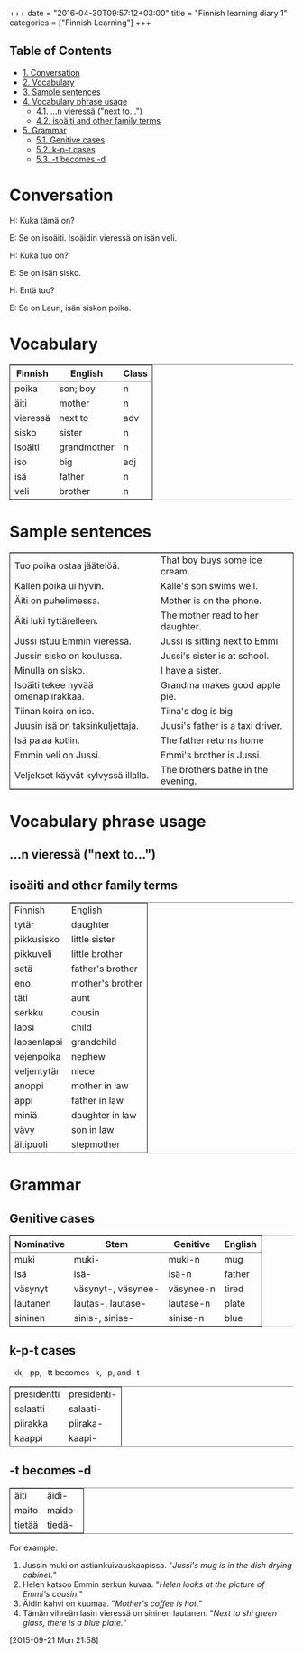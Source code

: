 +++
date = "2016-04-30T09:57:12+03:00"
title = "Finnish learning diary 1"
categories = ["Finnish Learning"]
+++

<div id="table-of-contents">
<h2>Table of Contents</h2>
<div id="text-table-of-contents">
<ul>
<li><a href="#orgheadline1">1. Conversation</a></li>
<li><a href="#orgheadline2">2. Vocabulary</a></li>
<li><a href="#orgheadline3">3. Sample sentences</a></li>
<li><a href="#orgheadline6">4. Vocabulary phrase usage</a>
<ul>
<li><a href="#orgheadline4">4.1. &#x2026;n vieressä ("next to&#x2026;")</a></li>
<li><a href="#orgheadline5">4.2. isoäiti and other family terms</a></li>
</ul>
</li>
<li><a href="#orgheadline10">5. Grammar</a>
<ul>
<li><a href="#orgheadline7">5.1. Genitive cases</a></li>
<li><a href="#orgheadline8">5.2. k-p-t cases</a></li>
<li><a href="#orgheadline9">5.3. -t becomes -d</a></li>
</ul>
</li>
</ul>
</div>
</div>

# Conversation<a id="orgheadline1"></a>

H: Kuka tämä on?

E: Se on isoäiti. Isoäidin vieressä on isän veli.

H: Kuka tuo on?

E: Se on isän sisko.

H: Entä tuo?

E: Se on Lauri, isän siskon poika.

# Vocabulary<a id="orgheadline2"></a>

<table border="2" cellspacing="0" cellpadding="6" rules="groups" frame="hsides">


<colgroup>
<col  class="org-left" />

<col  class="org-left" />

<col  class="org-left" />
</colgroup>
<thead>
<tr>
<th scope="col" class="org-left">Finnish</th>
<th scope="col" class="org-left">English</th>
<th scope="col" class="org-left">Class</th>
</tr>
</thead>

<tbody>
<tr>
<td class="org-left">poika</td>
<td class="org-left">son; boy</td>
<td class="org-left">n</td>
</tr>


<tr>
<td class="org-left">äiti</td>
<td class="org-left">mother</td>
<td class="org-left">n</td>
</tr>


<tr>
<td class="org-left">vieressä</td>
<td class="org-left">next to</td>
<td class="org-left">adv</td>
</tr>


<tr>
<td class="org-left">sisko</td>
<td class="org-left">sister</td>
<td class="org-left">n</td>
</tr>


<tr>
<td class="org-left">isoäiti</td>
<td class="org-left">grandmother</td>
<td class="org-left">n</td>
</tr>


<tr>
<td class="org-left">iso</td>
<td class="org-left">big</td>
<td class="org-left">adj</td>
</tr>


<tr>
<td class="org-left">isä</td>
<td class="org-left">father</td>
<td class="org-left">n</td>
</tr>


<tr>
<td class="org-left">veli</td>
<td class="org-left">brother</td>
<td class="org-left">n</td>
</tr>
</tbody>
</table>

# Sample sentences<a id="orgheadline3"></a>

<table border="2" cellspacing="0" cellpadding="6" rules="groups" frame="hsides">


<colgroup>
<col  class="org-left" />

<col  class="org-left" />
</colgroup>
<tbody>
<tr>
<td class="org-left">Tuo poika ostaa jäätelöä.</td>
<td class="org-left">That boy buys some ice cream.</td>
</tr>


<tr>
<td class="org-left">Kallen poika ui hyvin.</td>
<td class="org-left">Kalle's son swims well.</td>
</tr>


<tr>
<td class="org-left">Äiti on puhelimessa.</td>
<td class="org-left">Mother is on the phone.</td>
</tr>


<tr>
<td class="org-left">Äiti luki tyttärelleen.</td>
<td class="org-left">The mother read to her daughter.</td>
</tr>


<tr>
<td class="org-left">Jussi istuu Emmin vieressä.</td>
<td class="org-left">Jussi is sitting next to Emmi</td>
</tr>


<tr>
<td class="org-left">Jussin sisko on koulussa.</td>
<td class="org-left">Jussi's sister is at school.</td>
</tr>


<tr>
<td class="org-left">Minulla on sisko.</td>
<td class="org-left">I have a sister.</td>
</tr>


<tr>
<td class="org-left">Isoäiti tekee hyvää omenapiirakkaa.</td>
<td class="org-left">Grandma makes good apple pie.</td>
</tr>


<tr>
<td class="org-left">Tiinan koira on iso.</td>
<td class="org-left">Tiina's dog is big</td>
</tr>


<tr>
<td class="org-left">Juusin isä on taksinkuljettaja.</td>
<td class="org-left">Juusi's father is a taxi driver.</td>
</tr>


<tr>
<td class="org-left">Isä palaa kotiin.</td>
<td class="org-left">The father returns home</td>
</tr>


<tr>
<td class="org-left">Emmin veli on Jussi.</td>
<td class="org-left">Emmi's brother is Jussi.</td>
</tr>


<tr>
<td class="org-left">Veljekset käyvät kylvyssä illalla.</td>
<td class="org-left">The brothers bathe in the evening.</td>
</tr>
</tbody>
</table>

# Vocabulary phrase usage<a id="orgheadline6"></a>

## &#x2026;n vieressä ("next to&#x2026;")<a id="orgheadline4"></a>

## isoäiti and other family terms<a id="orgheadline5"></a>

<table border="2" cellspacing="0" cellpadding="6" rules="groups" frame="hsides">


<colgroup>
<col  class="org-left" />

<col  class="org-left" />
</colgroup>
<tbody>
<tr>
<td class="org-left">Finnish</td>
<td class="org-left">English</td>
</tr>


<tr>
<td class="org-left">tytär</td>
<td class="org-left">daughter</td>
</tr>


<tr>
<td class="org-left">pikkusisko</td>
<td class="org-left">little sister</td>
</tr>


<tr>
<td class="org-left">pikkuveli</td>
<td class="org-left">little brother</td>
</tr>


<tr>
<td class="org-left">setä</td>
<td class="org-left">father's brother</td>
</tr>


<tr>
<td class="org-left">eno</td>
<td class="org-left">mother's brother</td>
</tr>


<tr>
<td class="org-left">täti</td>
<td class="org-left">aunt</td>
</tr>


<tr>
<td class="org-left">serkku</td>
<td class="org-left">cousin</td>
</tr>


<tr>
<td class="org-left">lapsi</td>
<td class="org-left">child</td>
</tr>


<tr>
<td class="org-left">lapsenlapsi</td>
<td class="org-left">grandchild</td>
</tr>


<tr>
<td class="org-left">vejenpoika</td>
<td class="org-left">nephew</td>
</tr>


<tr>
<td class="org-left">veljentytär</td>
<td class="org-left">niece</td>
</tr>


<tr>
<td class="org-left">anoppi</td>
<td class="org-left">mother in law</td>
</tr>


<tr>
<td class="org-left">appi</td>
<td class="org-left">father in law</td>
</tr>


<tr>
<td class="org-left">miniä</td>
<td class="org-left">daughter in law</td>
</tr>


<tr>
<td class="org-left">vävy</td>
<td class="org-left">son in law</td>
</tr>


<tr>
<td class="org-left">äitipuoli</td>
<td class="org-left">stepmother</td>
</tr>
</tbody>
</table>

# Grammar<a id="orgheadline10"></a>

## Genitive cases<a id="orgheadline7"></a>

<table border="2" cellspacing="0" cellpadding="6" rules="groups" frame="hsides">


<colgroup>
<col  class="org-left" />

<col  class="org-left" />

<col  class="org-left" />

<col  class="org-left" />
</colgroup>
<thead>
<tr>
<th scope="col" class="org-left">Nominative</th>
<th scope="col" class="org-left">Stem</th>
<th scope="col" class="org-left">Genitive</th>
<th scope="col" class="org-left">English</th>
</tr>
</thead>

<tbody>
<tr>
<td class="org-left">muki</td>
<td class="org-left">muki-</td>
<td class="org-left">muki-n</td>
<td class="org-left">mug</td>
</tr>


<tr>
<td class="org-left">isä</td>
<td class="org-left">isä-</td>
<td class="org-left">isä-n</td>
<td class="org-left">father</td>
</tr>


<tr>
<td class="org-left">väsynyt</td>
<td class="org-left">väsynyt-, väsynee-</td>
<td class="org-left">väsynee-n</td>
<td class="org-left">tired</td>
</tr>


<tr>
<td class="org-left">lautanen</td>
<td class="org-left">lautas-, lautase-</td>
<td class="org-left">lautase-n</td>
<td class="org-left">plate</td>
</tr>


<tr>
<td class="org-left">sininen</td>
<td class="org-left">sinis-, sinise-</td>
<td class="org-left">sinise-n</td>
<td class="org-left">blue</td>
</tr>
</tbody>
</table>

## k-p-t cases<a id="orgheadline8"></a>

-kk, -pp, -tt becomes -k, -p, and -t

<table border="2" cellspacing="0" cellpadding="6" rules="groups" frame="hsides">


<colgroup>
<col  class="org-left" />

<col  class="org-left" />
</colgroup>
<tbody>
<tr>
<td class="org-left">presidentti</td>
<td class="org-left">presidenti-</td>
</tr>


<tr>
<td class="org-left">salaatti</td>
<td class="org-left">salaati-</td>
</tr>


<tr>
<td class="org-left">piirakka</td>
<td class="org-left">piiraka-</td>
</tr>


<tr>
<td class="org-left">kaappi</td>
<td class="org-left">kaapi-</td>
</tr>
</tbody>
</table>

## -t becomes -d<a id="orgheadline9"></a>

<table border="2" cellspacing="0" cellpadding="6" rules="groups" frame="hsides">


<colgroup>
<col  class="org-left" />

<col  class="org-left" />
</colgroup>
<tbody>
<tr>
<td class="org-left">äiti</td>
<td class="org-left">äidi-</td>
</tr>


<tr>
<td class="org-left">maito</td>
<td class="org-left">maido-</td>
</tr>


<tr>
<td class="org-left">tietää</td>
<td class="org-left">tiedä-</td>
</tr>
</tbody>
</table>

For example:

1.  Jussin muki on astiankuivauskaapissa.
    "*Jussi's mug is in the dish drying cabinet.*"
2.  Helen katsoo Emmin serkun kuvaa.
    "*Helen looks at the picture of Emmi's cousin.*"
3.  Äidin kahvi on kuumaa.
    "*Mother's coffee is hot.*"
4.  Tämän vihreän lasin vieressä on sininen lautanen.
    "*Next to shi green glass, there is a blue plate.*"

<span class="timestamp-wrapper"><span class="timestamp">[2015-09-21 Mon 21:58]</span></span>
